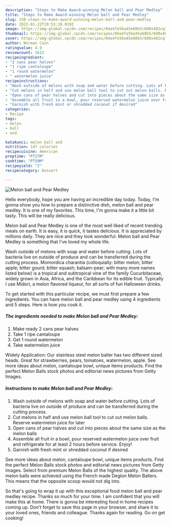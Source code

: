 ```yaml
---
description: "Steps to Make Award-winning Melon ball and Pear Medley"
title: "Steps to Make Award-winning Melon ball and Pear Medley"
slug: 150-steps-to-make-award-winning-melon-ball-and-pear-medley
date: 2022-01-22T19:53:19.019Z
image: https://img-global.cpcdn.com/recipes/04a4fe56a45e68b5/680x482cq70/melon-ball-and-pear-medley-recipe-main-photo.jpg
thumbnail: https://img-global.cpcdn.com/recipes/04a4fe56a45e68b5/680x482cq70/melon-ball-and-pear-medley-recipe-main-photo.jpg
cover: https://img-global.cpcdn.com/recipes/04a4fe56a45e68b5/680x482cq70/melon-ball-and-pear-medley-recipe-main-photo.jpg
author: Norman Cain
ratingvalue: 4.9
reviewcount: 1612
recipeingredient:
- "2 cans pear halves"
- "1 ripe cantaloupe"
- "1 round watermelon"
- " watermelon juice"
recipeinstructions:
- "Wash outside of melons with soap and water before cutting. Lots of bacteria live on outside of produce and can be transferred during the cutting process."
- "Cut melons in half and use melon ball tool to cut out melon balls. Reserve watermelon juice for later"
- "Open cans of pear halves and cut into pieces about the same size as the melon balls"
- "Assemble all fruit in a bowl, pour reserved watermelon juice over fruit and refrigerate for at least 2 hours before service. Enjoy!"
- "Garnish with fresh mint or shredded coconut if desired"
categories:
- Recipe
tags:
- melon
- ball
- and

katakunci: melon ball and 
nutrition: 147 calories
recipecuisine: American
preptime: "PT27M"
cooktime: "PT59M"
recipeyield: "2"
recipecategory: Dessert

---
```



![Melon ball and Pear Medley](https://img-global.cpcdn.com/recipes/04a4fe56a45e68b5/680x482cq70/melon-ball-and-pear-medley-recipe-main-photo.jpg)

Hello everybody, hope you are having an incredible day today. Today, I'm gonna show you how to prepare a distinctive dish, melon ball and pear medley. It is one of my favorites. This time, I'm gonna make it a little bit tasty. This will be really delicious.

Melon ball and Pear Medley is one of the most well liked of recent trending meals on earth. It is easy, it is quick, it tastes delicious. It is appreciated by millions daily. They are nice and they look wonderful. Melon ball and Pear Medley is something that I've loved my whole life.

Wash outside of melons with soap and water before cutting. Lots of bacteria live on outside of produce and can be transferred during the cutting process. Momordica charantia (colloquially: bitter melon; bitter apple; bitter gourd; bitter squash; balsam-pear; with many more names listed below) is a tropical and subtropical vine of the family Cucurbitaceae, widely grown in Asia, Africa, and the Caribbean for its edible fruit. Typically I use Midori, a melon flavored liqueur, for all sorts of fun Halloween drinks.


To get started with this particular recipe, we must first prepare a few ingredients. You can have melon ball and pear medley using 4 ingredients and 5 steps. Here is how you cook it.

<!--inarticleads1-->

##### The ingredients needed to make Melon ball and Pear Medley:

1. Make ready 2 cans pear halves
1. Take 1 ripe cantaloupe
1. Get 1 round watermelon
1. Take  watermelon juice


Widely Application: Our stainless steel melon baller has two different sized heads. Great for strawberries, pears, tomatoes, watermelon, apple. See more ideas about melon, cantaloupe bowl, unique items products. Find the perfect Melon Balls stock photos and editorial news pictures from Getty Images. 

<!--inarticleads2-->

##### Instructions to make Melon ball and Pear Medley:

1. Wash outside of melons with soap and water before cutting. Lots of bacteria live on outside of produce and can be transferred during the cutting process.
1. Cut melons in half and use melon ball tool to cut out melon balls. Reserve watermelon juice for later
1. Open cans of pear halves and cut into pieces about the same size as the melon balls
1. Assemble all fruit in a bowl, pour reserved watermelon juice over fruit and refrigerate for at least 2 hours before service. Enjoy!
1. Garnish with fresh mint or shredded coconut if desired


See more ideas about melon, cantaloupe bowl, unique items products. Find the perfect Melon Balls stock photos and editorial news pictures from Getty Images. Select from premium Melon Balls of the highest quality. The above melon balls were achieved using the French made Deglon Melon Ballers. This means that the opposite scoop would not dig into. 

So that's going to wrap it up with this exceptional food melon ball and pear medley recipe. Thanks so much for your time. I am confident that you will make this at home. There is gonna be interesting food in home recipes coming up. Don't forget to save this page in your browser, and share it to your loved ones, friends and colleague. Thanks again for reading. Go on get cooking!
